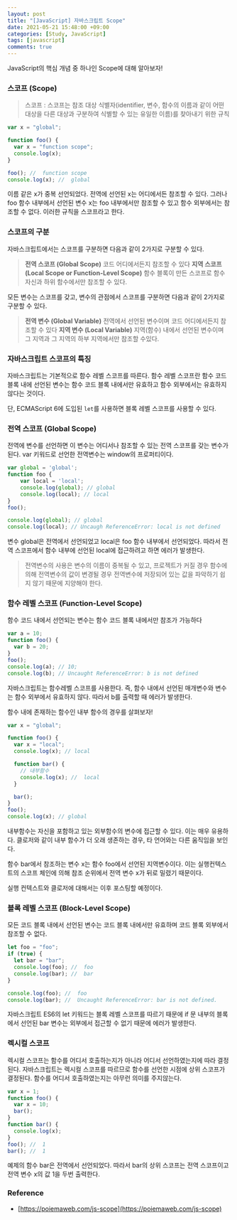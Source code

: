 ```yaml
---
layout: post
title: "[JavaScript] 자바스크립트 Scope"
date: 2021-05-21 15:48:00 +09:00
categories: [Study, JavaScript]
tags: [javascript]
comments: true
---
```


JavaScript의 핵심 개념 중 하나인 Scope에 대해 알아보자!

### 스코프 (Scope)

> 스코프 : 스코프는 참조 대상 식별자(identifier, 변수, 함수의 이름과 같이 어떤 대상을 다른 대상과 구분하여 식별할 수 있는 유일한 이름)를 찾아내기 위한 규칙

```javascript
var x = "global";

function foo() {
  var x = "function scope";
  console.log(x);
}

foo(); //  function scope
console.log(x); //  global
```

이름 같은 x가 중복 선언되었다. 전역에 선언된 x는 어디에서든 참조할 수 있다. 그러나 foo 함수 내부에서 선언된 변수 x는 foo 내부에서만 참조할 수 있고 함수 외부에서는 참조할 수 없다. 이러한 규칙을 스코프라고 한다.

### 스코프의 구분

자바스크립트에서는 스코프를 구분하면 다음과 같이 2가지로 구분할 수 있다.

> **전역 스코프 (Global Scope)**
> 코드 어디에서든지 참조할 수 있다
> **지역 스코프 (Local Scope or Function-Level Scope)**
> 함수 블록이 만든 스코프로 함수 자신과 하위 함수에서만 참조할 수 있다.

모든 변수는 스코프를 갖고, 변수의 관점에서 스코프를 구분하면 다음과 같이 2가지로 구분할 수 있다.

> **전역 변수 (Global Variable)**
> 전역에서 선언된 변수이며 코드 어디에서든지 참조할 수 있다
> **지역 변수 (Local Variable)**
> 지역(함수) 내에서 선언된 변수이며 그 지역과 그 지역의 하부 지역에서만 참조할 수있다.

### 자바스크립트 스코프의 특징

자바스크립트는 기본적으로 함수 레벨 스코프를 따른다. 함수 레벨 스코프란 함수 코드 블록 내에 선언된 변수는 함수 코드 블록 내에서만 유효하고 함수 외부에서는 유효하지 않다는 것이다.

단, ECMAScript 6에 도입된 `let`를 사용하면 블록 레벨 스코프를 사용할 수 있다.

### 전역 스코프 (Global Scope)

전역에 변수를 선언하면 이 변수는 어디서나 참조할 수 있는 전역 스코프를 갖는 변수가 된다. var 키워드로 선언한 전역변수는 window의 프로퍼티이다.

```javascript
var global = 'global';
function foo {
    var local = 'local';
    console.log(global); // global
    console.log(local); // local
}
foo();

console.log(global); // global
console.log(local); // Uncaugh ReferenceError: local is not defined
```

변수 global은 전역에서 선언되었고 local은 foo 함수 내부에서 선언되었다. 따라서 전역 스코프에서 함수 내부에 선언된 local에 접근하려고 하면 에러가 발생한다.

> 전역변수의 사용은 변수의 이름이 중복될 수 있고, 프로젝트가 커질 경우 함수에 의해 전역변수의 값이 변경될 경우 전역변수에 저장되어 있는 값을 파악하기 쉽지 않기 때문에 지양해야 한다.

### 함수 레벨 스코프 (Function-Level Scope)

함수 코드 내에서 선언되는 변수는 함수 코드 블록 내에서만 참조가 가능하다

```javascript
var a = 10;
function foo() {
  var b = 20;
}
foo();
console.log(a); // 10;
console.log(b); // Uncaught ReferenceError: b is not defined
```

자바스크립트는 함수레벨 스코프를 사용한다. 즉, 함수 내에서 선언된 매개변수와 변수는 함수 외부에서 유효하지 않다. 따라서 b를 출력할 때 에러가 발생한다.

함수 내에 존재하는 함수인 내부 함수의 경우를 살펴보자!

```javascript
var x = "global";

function foo() {
  var x = "local";
  console.log(x); // local

  function bar() {
    // 내부함수
    console.log(x); //  local
  }

  bar();
}
foo();
console.log(x); // global
```

내부함수는 자신을 포함하고 있는 외부함수의 변수에 접근할 수 있다. 이는 매우 유용하다. 클로저와 같이 내부 함수가 더 오래 생존하는 경우, 타 언어와는 다른 움직임을 보인다.

함수 bar에서 참조하는 변수 x는 함수 foo에서 선언된 지역변수이다. 이는 실행컨텍스트의 스코프 체인에 의해 참조 순위에서 전역 변수 x가 뒤로 밀렸기 때문이다.

실행 컨텍스트와 클로저에 대해서는 이후 포스팅할 예정이다.

### 블록 레벨 스코프 (Block-Level Scope)

모든 코드 블록 내에서 선언된 변수는 코드 블록 내에서만 유효하며 코드 블록 외부에서 참조할 수 없다.

```javascript
let foo = "foo";
if (true) {
  let bar = "bar";
  console.log(foo); //  foo
  console.log(bar); //  bar
}

console.log(foo); //  foo
console.log(bar); //  Uncaught ReferenceError: bar is not defined.
```

자바스크립트 ES6의 let 키워드는 블록 레벨 스코프를 따르기 때문에 if 문 내부의 블록에서 선언된 bar 변수는 외부에서 접근할 수 없기 때문에 에러가 발생한다.

### 렉시컬 스코프

렉시컬 스코프는 함수를 어디서 호출하는지가 아니라 어디서 선언하였는지에 따라 결정된다. 자바스크립트는 렉시컬 스코프를 따르므로 함수를 선언한 시점에 상위 스코프가 결정된다. 함수를 어디서 호출하였는지는 아무런 의미를 주지않는다.

```javascript
var x = 1;
function foo() {
  var x = 10;
  bar();
}
function bar() {
  console.log(x);
}
foo(); //  1
bar(); //  1
```

예제의 함수 bar은 전역에서 선언되었다. 따라서 bar의 상위 스코프는 전역 스코프이고 전역 변수 x의 값 1을 두번 출력한다.

### Reference

- [https://poiemaweb.com/js-scope](https://poiemaweb.com/js-scope)
